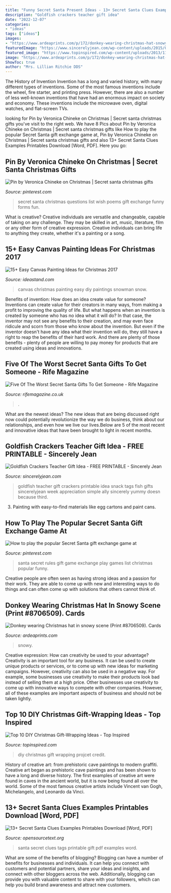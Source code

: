 ```yaml
---
title: "Funny Secret Santa Present Ideas - 13+ Secret Santa Clues Examples Printables Download [word, Pdf]"
description: "Goldfish crackers teacher gift idea"
date: "2022-12-07"
categories:
- "ideas"
tags: ["ideas"]
images:
- "https://www.ardeaprints.com/p/172/donkey-wearing-christmas-hat-snowy-scene-8706509.jpg"
featuredImage: "https://www.sincerelyjean.com/wp-content/uploads/2015/08/IMG_6463.jpg"
featured_image: "https://www.topinspired.com/wp-content/uploads/2013/11/cbb245a91dece1061a3d02580f410b2d.jpg"
image: "https://www.ardeaprints.com/p/172/donkey-wearing-christmas-hat-snowy-scene-8706509.jpg"
ShowToc: true
author: "Mrs. Lillian Ritchie DDS"
---
```



The History of Invention
Invention has a long and varied history, with many different types of inventions. Some of the most famous inventions include the wheel, fire starter, and printing press. However, there are also a number of less well-known inventions that have had an enormous impact on society and economy. These inventions include the microwave oven, digital watches, and flat-screen TVs.

	

		
looking for Pin by Veronica Chineke on Christmas | Secret santa christmas gifts you've visit to the right web. We have 8 Pics about Pin by Veronica Chineke on Christmas | Secret santa christmas gifts like How to play the popular Secret Santa gift exchange game at, Pin by Veronica Chineke on Christmas | Secret santa christmas gifts and also 13+ Secret Santa Clues Examples Printables Download [Word, PDF]. Here you go:
		
    
## Pin By Veronica Chineke On Christmas | Secret Santa Christmas Gifts

<img loading=lazy src="https://i.pinimg.com/736x/d8/9c/bf/d89cbf1fc71b3db31162eb82de1244f9.jpg" onerror="this.onerror=null;this.src='https://tse2.mm.bing.net/th?id=OIP.mEa2YYvTf21PwOeBO_FCuQHaNL&amp;pid=15.1';" alt="Pin by Veronica Chineke on Christmas | Secret santa christmas gifts">

_Source: pinterest.com_

>secret santa christmas questions list wish poems gift exchange funny forms fun. 

	

What is creative?
Creative individuals are versatile and changeable, capable of taking on any challenge. They may be skilled in art, music, literature, film or any other form of creative expression. Creative individuals can bring life to anything they create, whether it's a painting or a song.

    
## 15+ Easy Canvas Painting Ideas For Christmas 2017

<img loading=lazy src="http://ideastand.com/wp-content/uploads/2016/10/canvas-paintings/canvas-paintings-for-christmas.jpg" onerror="this.onerror=null;this.src='https://tse2.mm.bing.net/th?id=OIP.YuLMPjV_QFRDtJnMss9TDQHaQq&amp;pid=15.1';" alt="15+ Easy Canvas Painting Ideas for Christmas 2017">

_Source: ideastand.com_

>canvas christmas painting easy diy paintings snowman snow. 

	

Benefits of invention: How does an idea create value for someone?
Inventions can create value for their creators in many ways, from making a profit to improving the quality of life. But what happens when an invention is created by someone who has no idea what it will do? In that case, the inventor may not see any benefits to their creation, and may even face ridicule and scorn from those who know about the invention. But even if the inventor doesn't have any idea what their invention will do, they still have a right to reap the benefits of their hard work. And there are plenty of those benefits - plenty of people are willing to pay money for products that are created using ideas and innovations.

    
## Five Of The Worst Secret Santa Gifts To Get Someone - Rife Magazine

<img loading=lazy src="https://www.rifemagazine.co.uk/wp-content/uploads/2016/12/Santa-FB.png" onerror="this.onerror=null;this.src='https://tse4.mm.bing.net/th?id=OIP._086iXUYeyaDvI3jW6brRgHaD4&amp;pid=15.1';" alt="Five Of The Worst Secret Santa Gifts To Get Someone - Rife Magazine">

_Source: rifemagazine.co.uk_

>. 

	

What are the newest ideas?
The new ideas that are being discussed right now could potentially revolutionize the way we do business, think about our relationships, and even how we live our lives.Below are 5 of the most recent and innovative ideas that have been brought to light in recent months.

    
## Goldfish Crackers Teacher Gift Idea - FREE PRINTABLE - Sincerely Jean

<img loading=lazy src="https://www.sincerelyjean.com/wp-content/uploads/2015/08/IMG_6463.jpg" onerror="this.onerror=null;this.src='https://tse2.mm.bing.net/th?id=OIP.7l0olhqtW8Av7bkLWqPmaAHaLH&amp;pid=15.1';" alt="Goldfish Crackers Teacher Gift Idea - FREE PRINTABLE - Sincerely Jean">

_Source: sincerelyjean.com_

>goldfish teacher gift crackers printable idea snack tags fish gifts sincerelyjean week appreciation simple ally sincerely yummy doesn because third. 

	

3. Painting with easy-to-find materials like egg cartons and paint cans.

    
## How To Play The Popular Secret Santa Gift Exchange Game At

<img loading=lazy src="https://i.pinimg.com/736x/19/67/41/196741186b7be9421b4402fa64fe11e7.jpg" onerror="this.onerror=null;this.src='https://tse1.mm.bing.net/th?id=OIP.n3bpS-Jh8lRYBCUxBJtx6gHaLH&amp;pid=15.1';" alt="How to play the popular Secret Santa gift exchange game at">

_Source: pinterest.com_

>santa secret rules gift game exchange play games list christmas popular funny. 

	

Creative people are often seen as having strong ideas and a passion for their work. They are able to come up with new and interesting ways to do things and can often come up with solutions that others cannot think of.

    
## Donkey Wearing Christmas Hat In Snowy Scene (Print #8706509). Cards

<img loading=lazy src="https://www.ardeaprints.com/p/172/donkey-wearing-christmas-hat-snowy-scene-8706509.jpg" onerror="this.onerror=null;this.src='https://tse3.mm.bing.net/th?id=OIP.xEZRquXF5X5dx8EdMTwm6gAAAA&amp;pid=15.1';" alt="Donkey wearing Christmas hat in snowy scene (Print #8706509). Cards">

_Source: ardeaprints.com_

>snowy. 

	

Creative expression: How can creativity be used to your advantage?
Creativity is an important tool for any business. It can be used to create unique products or services, or to come up with new ideas for marketing campaigns. However, creativity can also be used in a negative way. For example, some businesses use creativity to make their products look bad instead of selling them at a high price. Other businesses use creativity to come up with innovative ways to compete with other companies. However, all of these examples are important aspects of business and should not be taken lightly.

    
## Top 10 DIY Christmas Gift-Wrapping Ideas - Top Inspired

<img loading=lazy src="https://www.topinspired.com/wp-content/uploads/2013/11/cbb245a91dece1061a3d02580f410b2d.jpg" onerror="this.onerror=null;this.src='https://tse4.mm.bing.net/th?id=OIP.8H2r6QCEICq7B0Lt0f3KvgHaJ3&amp;pid=15.1';" alt="Top 10 DIY Christmas Gift-Wrapping Ideas - Top Inspired">

_Source: topinspired.com_

>diy christmas gift wrapping projcet credit. 

	

History of creative art: from prehistoric cave paintings to modern graffiti.
Creative art began as prehistoric cave paintings and has been shown to have a long and diverse history. The first examples of creative art were found in caves in the ancient world, but it is now being found all over the world. Some of the most famous creative artists include Vincent van Gogh, Michelangelo, and Leonardo da Vinci.

    
## 13+ Secret Santa Clues Examples Printables Download [Word, PDF]

<img loading=lazy src="https://www.opensourcetext.org/wp-content/uploads/2020/11/ssce-fi.jpg" onerror="this.onerror=null;this.src='https://tse3.mm.bing.net/th?id=OIP.juF95Y-uxjE0B3m7K8ef3wAAAA&amp;pid=15.1';" alt="13+ Secret Santa Clues Examples Printables Download [Word, PDF]">

_Source: opensourcetext.org_

>santa secret clues tags printable gift pdf examples word. 

	

What are some of the benefits of blogging?
Blogging can have a number of benefits for businesses and individuals. It can help you connect with customers and potential partners, share your ideas and insights, and connect with other bloggers across the web. Additionally, blogging can provide you with valuable content to share with your followers, which can help you build brand awareness and attract new customers.

